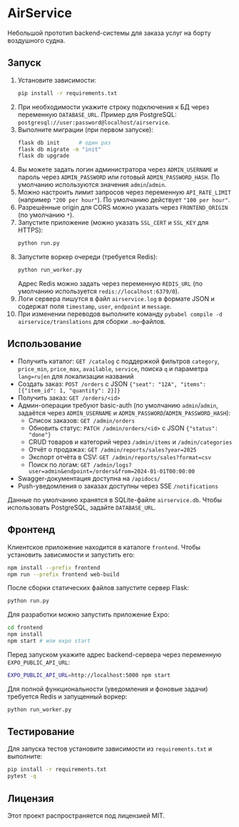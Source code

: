 # AirService

Небольшой прототип backend-системы для заказа услуг на борту воздушного судна.

## Запуск

1. Установите зависимости:
   ```bash
   pip install -r requirements.txt
   ```
2. При необходимости укажите строку подключения к БД через переменную `DATABASE_URL`.
   Пример для PostgreSQL:
   `postgresql://user:password@localhost/airservice`.
3. Выполните миграции (при первом запуске):
   ```bash
   flask db init      # один раз
   flask db migrate -m "init"
   flask db upgrade
   ```
4. Вы можете задать логин администратора через `ADMIN_USERNAME` и пароль
   через `ADMIN_PASSWORD` или готовый `ADMIN_PASSWORD_HASH`.
   По умолчанию используются значения `admin`/`admin`.
5. Можно настроить лимит запросов через переменную `API_RATE_LIMIT`
   (например `"200 per hour"`). По умолчанию действует `"100 per hour"`.
6. Разрешённые origin для CORS можно указать через `FRONTEND_ORIGIN`
   (по умолчанию `*`).
7. Запустите приложение (можно указать `SSL_CERT` и `SSL_KEY` для HTTPS):
   ```bash
   python run.py
   ```
8. Запустите воркер очереди (требуется Redis):
   ```bash
   python run_worker.py
   ```
   Адрес Redis можно задать через переменную `REDIS_URL` (по умолчанию
   используется `redis://localhost:6379/0`).
9. Логи сервера пишутся в файл `airservice.log` в формате JSON и содержат поля
   `timestamp`, `user`, `endpoint` и `message`.
10. При изменении переводов выполните команду
    `pybabel compile -d airservice/translations` для сборки `.mo`‑файлов.

## Использование

- Получить каталог: `GET /catalog` с поддержкой фильтров `category`, `price_min`, `price_max`, `available`, `service`, поиска `q` и параметра `lang=ru|en` для локализации названий
- Создать заказ: `POST /orders` c JSON `{"seat": "12A", "items": [{"item_id": 1, "quantity": 2}]}`
- Получить заказ: `GET /orders/<id>`
- Админ-операции требуют basic-auth (по умолчанию `admin`/`admin`,
  задаётся через `ADMIN_USERNAME` и `ADMIN_PASSWORD`/`ADMIN_PASSWORD_HASH`):
  - Список заказов: `GET /admin/orders`
  - Обновить статус: `PATCH /admin/orders/<id>` с JSON `{"status": "done"}`
  - CRUD товаров и категорий через `/admin/items` и `/admin/categories`
  - Отчёт о продажах: `GET /admin/reports/sales?year=2025`
  - Экспорт отчёта в CSV: `GET /admin/reports/sales?format=csv`
  - Поиск по логам: `GET /admin/logs?user=admin&endpoint=/orders&from=2024-01-01T00:00:00`
- Swagger-документация доступна на `/apidocs/`
- Push-уведомления о заказах доступны через SSE `/notifications`

Данные по умолчанию хранятся в SQLite-файле `airservice.db`. Чтобы использовать PostgreSQL, задайте `DATABASE_URL`.

## Фронтенд

Клиентское приложение находится в каталоге `frontend`. Чтобы установить зависимости и запустить его:

```bash
npm install --prefix frontend
npm run --prefix frontend web-build
```

После сборки статических файлов запустите сервер Flask:
```bash
python run.py
```

Для разработки можно запустить приложение Expo:
```bash
cd frontend
npm install
npm start # или expo start
```

Перед запуском укажите адрес backend-сервера через переменную `EXPO_PUBLIC_API_URL`:

```bash
EXPO_PUBLIC_API_URL=http://localhost:5000 npm start
```

Для полной функциональности (уведомления и фоновые задачи) требуется Redis и запущенный воркер:

```bash
python run_worker.py
```
## Тестирование

Для запуска тестов установите зависимости из `requirements.txt` и выполните:

```bash
pip install -r requirements.txt
pytest -q
```
## Лицензия

Этот проект распространяется под лицензией MIT.
